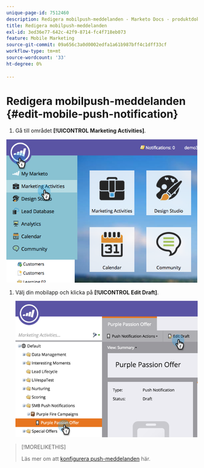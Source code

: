 ```yaml
---
unique-page-id: 7512460
description: Redigera mobilpush-meddelanden - Marketo Docs - produktdokumentation
title: Redigera mobilpush-meddelanden
exl-id: 3ed36e77-642c-42f9-8714-fc4f718eb073
feature: Mobile Marketing
source-git-commit: 09a656c3a0d0002edfa1a61b987bff4c1dff33cf
workflow-type: tm+mt
source-wordcount: '33'
ht-degree: 0%

---
```


# Redigera mobilpush-meddelanden {#edit-mobile-push-notification}

1. Gå till området **[!UICONTROL Marketing Activities]**.

![](assets/image2015-4-22-18-3a44-3a42.png)

1. Välj din mobilapp och klicka på **[!UICONTROL Edit Draft]**.

   ![](assets/image2015-4-22-18-3a45-3a13.png)

>[!MORELIKETHIS]
>
>Läs mer om att [konfigurera push-meddelanden](/help/marketo/product-docs/mobile-marketing/push-notifications/configure-mobile-push-notification.md) här.
